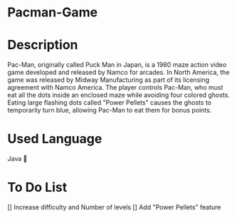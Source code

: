 # Pacman-Game

# Description
Pac-Man, originally called Puck Man in Japan, is a 1980 maze action video game developed and released by Namco for arcades.  In North America, the game was released by Midway Manufacturing as part of its licensing agreement with Namco America. 
The player controls Pac-Man, who must eat all the dots inside an enclosed maze while avoiding four colored ghosts. 
Eating large flashing dots called "Power Pellets" causes the ghosts to temporarily turn blue, allowing Pac-Man to eat them for bonus points.

# Used Language
Java 💫

# To Do List
[] Increase difficulty and Number of levels
[] Add "Power Pellets" feature
